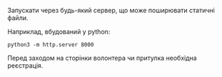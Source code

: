Запускати через будь-який сервер, що може поширювати статичні файли.

Наприклад, вбудований у python:
```
python3 -m http.server 8000
```

Перед заходом на сторінки волонтера чи притулка необхідна реєстрація.

